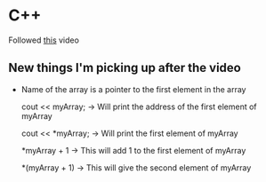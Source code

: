 # C++

Followed [this](https://www.youtube.com/watch?v=vLnPwxZdW4Y) video

## New things I'm picking up after the video

- Name of the array is a pointer to the first element in the array

  cout << myArray; -> Will print the address of the first element of myArray
  
  cout << \*myArray; -> Will print the first element of myArray
  
  \*myArray + 1  -> This will add 1 to the first element of myArray
  
  \*(myArray + 1) -> This will give the second element of myArray 
